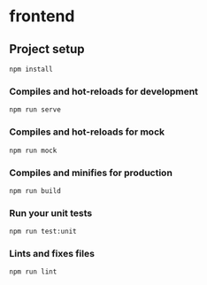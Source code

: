 # frontend

## Project setup

```
npm install
```

### Compiles and hot-reloads for development

```
npm run serve
```

### Compiles and hot-reloads for mock

```
npm run mock
```

### Compiles and minifies for production

```
npm run build
```

### Run your unit tests

```
npm run test:unit
```

### Lints and fixes files

```
npm run lint
```
